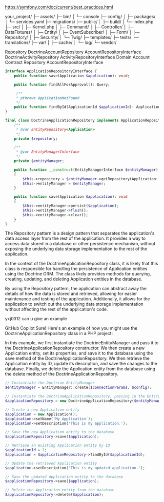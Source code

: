 <https://symfony.com/doc/current/best_practices.html>

your_project/
├─ assets/
├─ bin/
│  └─ console
├─ config/
│  ├─ packages/
│  └─ services.yaml
├─ migrations/
├─ public/
│  ├─ build/
│  └─ index.php
├─ src/
│  ├─ Kernel.php
│  ├─ Command/
│  ├─ Controller/
│  ├─ DataFixtures/
│  ├─ Entity/
│  ├─ EventSubscriber/
│  ├─ Form/
│  ├─ Repository/
│  ├─ Security/
│  └─ Twig/
├─ templates/
├─ tests/
├─ translations/
├─ var/
│  ├─ cache/
│  └─ log/
└─ vendor/

Repository
    DoctrineAccountRepository AccountRepositoryInterface
    DoctrineActivityRepository ActivityRepositoryInterface
Domain
    Account
        Contract
            Repository
                AccountRepositoryInterface

```php
interface ApplicationRepositoryInterface {
    public function save(Application $application): void;

    public function findAllForApproval(): Query;

     /**
     * @throws ApplicationNotFound
     */
    public function findById(ApplicationId $applicationId): Application;
}

final class DoctrineApplicationRepository implements ApplicationRepositoryInterface {*
    /**
     * @var EntityRepository<Application>
     */
    private $repository;

    /**
     * @var EntityManagerInterface
     */
    private $entityManager;

    public function __construct(EntityManagerInterface $entityManager)
    {
        $this->repository = $entityManager->getRepository(Application::class);
        $this->entityManager = $entityManager;
    }

    public function save(Application $application): void
    {
        $this->entityManager->persist($application);
        $this->entityManager->flush();
        $this->entityManager->clear();
    }
}
```

The Repository pattern is a design pattern that separates the application's data access layer from the rest of the application. It provides a way to access data stored in a database or other persistence mechanism, without exposing the underlying data storage implementation to the rest of the application.

In the context of the DoctrineApplicationRepository class, it is likely that this class is responsible for handling the persistence of Application entities using the Doctrine ORM. The class likely provides methods for querying, creating, updating, and deleting Application entities in the database.

By using the Repository pattern, the application can abstract away the details of how the data is stored and retrieved, allowing for easier maintenance and testing of the application. Additionally, it allows for the application to switch out the underlying data storage implementation without affecting the rest of the application's code.

yxj0312
can u give an example

GitHub Copilot
Sure! Here's an example of how you might use the DoctrineApplicationRepository class in a PHP project:

In this example, we first instantiate the DoctrineEntityManager and pass it to the DoctrineApplicationRepository constructor. We then create a new Application entity, set its properties, and save it to the database using the save method of the DoctrineApplicationRepository. We then retrieve the Application entity by ID, update its description, and save the changes to the database. Finally, we delete the Application entity from the database using the delete method of the DoctrineApplicationRepository.

```php 
// Instantiate the Doctrine EntityManager
$entityManager = EntityManager::create($connectionParams, $config);

// Instantiate the DoctrineApplicationRepository, passing in the EntityManager
$applicationRepository = new DoctrineApplicationRepository($entityManager);

// Create a new Application entity
$application = new Application();
$application->setName('My Application');
$application->setDescription('This is my application.');

// Save the new Application entity to the database
$applicationRepository->save($application);

// Retrieve an existing Application entity by ID
$applicationId = 1;
$application = $applicationRepository->findById($applicationId);

// Update the retrieved Application entity
$application->setDescription('This is my updated application.');

// Save the updated Application entity to the database
$applicationRepository->save($application);

// Delete the Application entity from the database
$applicationRepository->delete($application);
```
